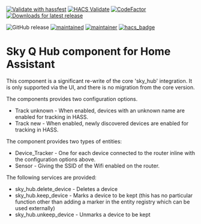 [![Validate with hassfest](https://github.com/RogerSelwyn/Home_Assistant_SkyQ_Hub/actions/workflows/hassfest.yaml/badge.svg)](https://github.com/RogerSelwyn/Home_Assistant_SkyQ_Hub/actions/workflows/hassfest.yaml) [![HACS Validate](https://github.com/RogerSelwyn/Home_Assistant_SkyQ_Hub/actions/workflows/hacs.yaml/badge.svg)](https://github.com/RogerSelwyn/Home_Assistant_SkyQ_Hub/actions/workflows/hacs.yaml) [![CodeFactor](https://www.codefactor.io/repository/github/rogerselwyn/Home_Assistant_SkyQ_Hub/badge)](https://www.codefactor.io/repository/github/rogerselwyn/home_assistant_skyq_hub) [![Downloads for latest release](https://img.shields.io/github/downloads/RogerSelwyn/Home_Assistant_SkyQ_Hub/latest/total.svg)](https://github.com/RogerSelwyn/Home_Assistant_SkyQ_Hub/releases/latest)

![GitHub release](https://img.shields.io/github/v/release/RogerSelwyn/Home_Assistant_SkyQ_Hub) [![maintained](https://img.shields.io/maintenance/yes/2022.svg)](#) [![maintainer](https://img.shields.io/badge/maintainer-%20%40RogerSelwyn-blue.svg)](https://github.com/RogerSelwyn) [![hacs_badge](https://img.shields.io/badge/HACS-Custom-41BDF5.svg)](https://github.com/hacs/integration) 


# Sky Q Hub component for Home Assistant

This component is a significant re-write of the core 'sky_hub' integration. It is only supported via the UI, and there is no migration from the core version.

The components provides two configuration options.

* Track unknown - When enabled, devices with an unknown name are enabled for tracking in HASS.
* Track new - When enabled, newly discovered devices are enabled for tracking in HASS.

The component provides two types of entities:
* Device_Tracker - One for each device connected to the router inline with the configuration options above.
* Sensor - Giving the SSID of the Wifi enabled on the router.

The following services are provided:
* sky_hub.delete_device - Deletes a device
* sky_hub.keep_device - Marks a device to be kept (this has no particular function other than adding a marker in the entity registry which can be used externally)
* sky_hub.unkeep_device - Unmarks a device to be kept 

